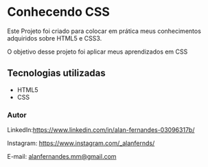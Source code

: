 # Conhecendo CSS

Este Projeto foi criado para colocar em prática meus conhecimentos adquiridos sobre HTML5 e CSS3.

O objetivo desse projeto foi aplicar meus aprendizados em CSS


## Tecnologias utilizadas

* HTML5
* CSS

### Autor

LinkedIn:https://www.linkedin.com/in/alan-fernandes-03096317b/

Instagram: https://www.instagram.com/_alanfernds/

E-mail: alanfernandes.mm@gmail.com

